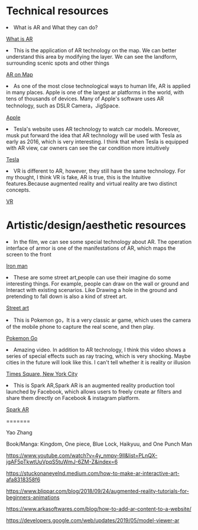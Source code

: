 
<h1>  Technical resources </h1>
  <li> What is AR and What they can do?</li>
  <p><a href="https://arvr.google.com/ar/">What is AR</a></p>
  
  <li>This is the application of AR technology on the map. We can better understand this area by modifying the layer. We can see the landform, surrounding scenic spots and other things</li>
  <p><a href="https://www.google.com/maps/@43.8006579,-79.3614688,8798m/data=!3m1!1e3!5m2!1e3!1e4?hl=zh_cn">AR on Map</a></p>
  
  <li>As one of the most close technological ways to human life, AR is applied in many places. Apple is one of the largest ar platforms in the world, with tens of thousands of devices. Many of Apple's software uses AR technology, such as DSLR Camera，JigSpace. </li>
  <p><a href="https://www.apple.com/ca/augmented-reality/">Apple</a></p>
  
  <li>Tesla's website uses AR technology to watch car models. Moreover, musk put forward the idea that AR technology will be used with Tesla as early as 2016, which is very interesting. I think that when Tesla is equipped with AR view, car owners can see the car condition more intuitively</li>
  <p><a href="https://virsabi.com/tesla/">Tesla</a></p>
  
  <li> VR is different to AR, however, they still have the same technology. For my thought, I think VR is fake, AR is true, this is the Intuitive features.Because augmented reality and virtual reality are two distinct concepts.</li> 
  <p><a href="https://arvr.google.com/earth/">VR</a></p>
  
  
  
  
  
  
  
  
<h1> Artistic/design/aesthetic resources </h1>
<li>In the film, we can see some special technology about AR. The operation interface of armor is one of the manifestations of AR, which maps the screen to the front</li>
<p><a href="https://www.youtube.com/watch?v=8ugaeA-nMTc">Iron man</a></p>

<li>These are some street art,people can use their imagine do some interesting things. For example, people can draw on the wall or ground and Interact with existing scenarios. Like Drawing a hole in the ground and pretending to fall down is also a kind of street art.</li> 
<p><a href="https://www.youtube.com/watch?v=K0N4LVynvvM">Street art<a/></p>


<li>This is Pokemon go，It is a very classic ar game, which uses the camera of the mobile phone to capture the real scene, and then play.</li>
<p><a href="https://pokemongolive.com/">Pokemon Go</a></p>

<li>Amazing video. In addition to AR technology, I think this video shows a series of special effects such as ray tracing, which is very shocking. Maybe cities in the future will look like this. I can't tell whether it is reality or illusion</li>
<p><a href="https://www.youtube.com/watch?v=F8MN0o6RS9o">Times Square, New York City</a></p>



<li> This is Spark AR,Spark AR is an augmented reality production tool launched by Facebook, which allows users to freely create ar filters and share them directly on Facebook & instagram platform.</li>
<p><a href="https://www.youtube.com/watch?v=033uM62blLw&list=PLUn_zuDxW8B7W4ValDllUQPXiYf_JLNTj">Spark AR</a></p>

  




=======

Yao Zhang

Book/Manga: 
Kingdom, One piece, Blue Lock, Haikyuu, and One Punch Man

https://www.youtube.com/watch?v=4y_nmpv-9lI&list=PLnQX-jgAF5pTkwtUuVpqS5tuWmJ-6ZM-Z&index=6

https://stuckonaneyelnd.medium.com/how-to-make-ar-interactive-art-afa8318358f6

https://www.blippar.com/blog/2018/09/24/augmented-reality-tutorials-for-beginners-animations

https://www.arkasoftwares.com/blog/how-to-add-ar-content-to-a-website/

https://developers.google.com/web/updates/2019/05/model-viewer-ar



